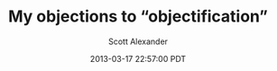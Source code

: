 ---
layout: podcast
title: "My objections to “objectification”"
author: Scott Alexander
description: https://slatestarcodex.com/2013/03/17/my-objections-to-objectification/
date: 2013-03-17 22:57:00 PDT
length: 1451066
duration: 363
guid: my-objections-to-objectification
---